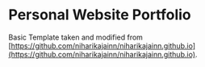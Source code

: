 # Personal Website Portfolio

Basic Template taken and modified from [https://github.com/niharikajainn/niharikajainn.github.io](https://github.com/niharikajainn/niharikajainn.github.io).
